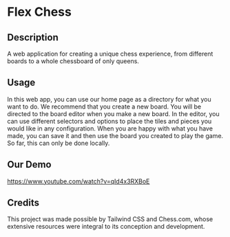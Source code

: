 # Flex Chess

## Description

A web application for creating a unique chess experience, from different boards to a whole chessboard of only queens.

## Usage

In this web app, you can use our home page as a directory for what you want to do. We recommend that you create a new board. You will be directed to the board editor when you make a new board. In the editor, you can use different selectors and options to place the tiles and pieces you would like in any configuration. When you are happy with what you have made, you can save it and then use the board you created to play the game. So far, this can only be done locally.

## Our Demo

https://www.youtube.com/watch?v=qId4x3RXBoE

## Credits
This project was made possible by Tailwind CSS and Chess.com, whose extensive resources were integral to its conception and development.
